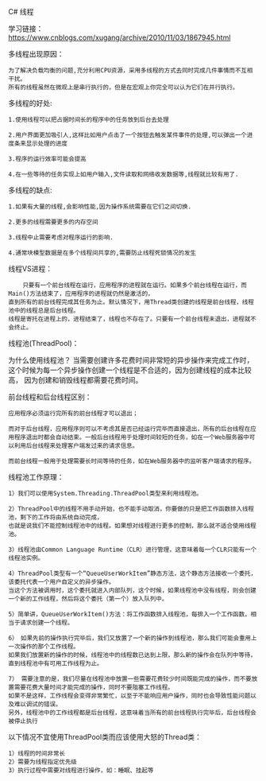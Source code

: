 C# 线程

学习链接：
https://www.cnblogs.com/xugang/archive/2010/11/03/1867945.html

多线程出现原因：

	为了解决负载均衡的问题,充分利用CPU资源，采用多线程的方式去同时完成几件事情而不互相干扰。
	所有的线程虽然在微观上是串行执行的，但是在宏观上你完全可以认为它们在并行执行。
	
	
多线程的好处:

	1.使用线程可以把占据时间长的程序中的任务放到后台去处理
	
	2.用户界面更加吸引人,这样比如用户点击了一个按钮去触发某件事件的处理,可以弹出一个进度条来显示处理的进度
	
	3.程序的运行效率可能会提高
	
	4.在一些等待的任务实现上如用户输入,文件读取和网络收发数据等,线程就比较有用了.
	

多线程的缺点:

	1.如果有大量的线程,会影响性能,因为操作系统需要在它们之间切换.
	
	2.更多的线程需要更多的内存空间
	
	3.线程中止需要考虑对程序运行的影响.
	
	4.通常块模型数据是在多个线程间共享的,需要防止线程死锁情况的发生
	
	
线程VS进程：

        只要有一个前台线程在运行，应用程序的进程就在运行。如果多个前台线程在运行，而Main()方法结束了，应用程序的进程就仍然是激活的，
	直到所有的前台线程完成其任务为止。默认情况下，用Thread类创建的线程是前台线程，线程池中的线程总是后台线程。
	线程是寄托在进程上的，进程结束了，线程也不存在了。只要有一个前台线程未退出，进程就不会终止。
	
	
线程池(ThreadPool)：

为什么使用线程池？
当需要创建许多花费时间非常短的异步操作来完成工作时，这个时候为每一个异步操作创建一个线程是不合适的，因为创建线程的成本比较高，
因为创建和销毁线程都需要花费时间。


前台线程和后台线程区别：

	应用程序必须运行完所有的前台线程才可以退出；
	
	而对于后台线程，应用程序则可以不考虑其是否已经运行完毕而直接退出，所有的后台线程在应用程序退出时都会自动结束。一般后台线程用于处理时间较短的任务，如在一个Web服务器中可以利用后台线程来处理客户端发过来的请求信息。
	
	而前台线程一般用于处理需要长时间等待的任务，如在Web服务器中的监听客户端请求的程序。


线程池工作原理：

	1）我们可以使用System.Threading.ThreadPool类型来利用线程池。
	
	2）ThreadPool中的线程不用手动开始，也不能手动取消，你要做的只是把工作函数排入线程池，剩下的工作将由系统自动完成，
	也就是说我们不能控制线程池中的线程。如果想对线程进行更多的控制，那么就不适合使用线程池。
	
	3）线程池由Common Language Runtime（CLR）进行管理，这意味着每一个CLR只能有一个线程池实例。
	
	4）ThreadPool类型有一个“QueueUserWorkItem”静态方法，这个静态方法接收一个委托，该委托代表一个用户自定义的异步操作。
	当这个方法被调用时，这个委托就进入内部队列，这个时候，如果线程池中没有线程，则会创建一个新的工作线程，然后将这个委托（第一个）放入队列中。
	
	5）简单讲，QueueUserWorkItem()方法：将工作函数排入线程池，每排入一个工作函数，相当于请求创建一个线程。
	
	6）　如果先前的操作执行完毕后，我们又放置了一个新的操作到线程池，那么我们可能会重用上一次操作的那个工作线程。
	如果我们放置新的操作的时候，线程池中的线程数已达到上限，那么新的操作会在队列中等待，直到线程池中有可用工作线程为止。
	
	7） 需要注意的是，我们尽量在线程池中放置一些需要花费较少时间既能完成的操作，而不要放置需要花费大量时间才能完成的操作，同时不要阻塞工作线程。
	如果不是这样，工作线程会变得非常繁忙，以至于不能响应用户操作，同时也会导致性能问题以及难以调试的错误。
	另外，线程池中的工作线程都是后台线程，这意味着当所有的前台线程执行完毕后，后台线程会被停止执行
	
	
以下情况不宜使用ThreadPool类而应该使用大怒的Thread类：

	1）线程的时间非常长
	2）需要为线程指定优先级
	3）执行过程中需要对线程进行操作，如：睡眠、挂起等
	
	
	



